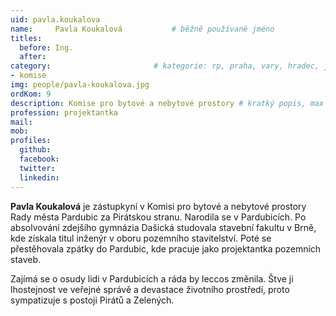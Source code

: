 ```yaml
---
uid: pavla.koukalova
name:     Pavla Koukalová      		# běžně používané jméno
titles:
  before: Ing.
  after: 
category:                 		# kategorie: rp, praha, vary, hradec, jmk, senat
- komise
img: people/pavla-koukalova.jpg
ordKom: 9
description: Komise pro bytové a nebytové prostory # kratký popis, max 160 znaků
profession: projektantka
mail:
mob:
profiles:
  github:
  facebook: 
  twitter: 
  linkedin: 
---
```


**Pavla Koukalová** je zástupkyní v Komisi pro bytové a nebytové prostory Rady města Pardubic za Pirátskou stranu. Narodila se v Pardubicích. Po absolvování zdejšího gymnázia Dašická studovala stavební fakultu v Brně, kde získala titul inženýr v oboru pozemního stavitelství. Poté se přestěhovala zpátky do Pardubic, kde pracuje jako projektantka pozemních staveb.

Zajímá se o osudy lidi v Pardubicích a ráda by leccos změnila. Štve ji lhostejnost ve veřejné správě a devastace životního prostředí, proto sympatizuje s postoji Pirátů a Zelených.
